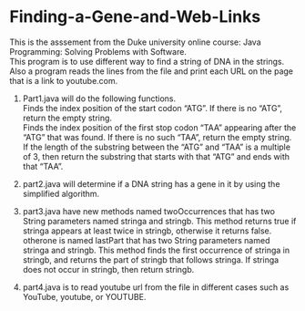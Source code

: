 # Finding-a-Gene-and-Web-Links  
This is the asssement from the Duke university online course: Java Programming: Solving Problems with Software.  
This program is to use different way to find a string of DNA in the strings. Also a program reads the lines from the file and print each URL on the page that is a link to youtube.com.  
1. Part1.java will do the following functions.    
Finds the index position of the start codon “ATG”. If there is no “ATG”, return the empty string.  
Finds the index position of the first stop codon “TAA” appearing after the “ATG” that was found. If there is no such “TAA”, return the empty string.  
If the length of the substring between the “ATG” and “TAA” is a multiple of 3, then return the substring that starts with that “ATG” and ends with that “TAA”.  

2. part2.java will determine if a DNA string has a gene in it by using the simplified algorithm.  
3. part3.java have new methods named twoOccurrences that has two String parameters named stringa and stringb. This method returns true if stringa appears at least twice in stringb, otherwise it returns false.  
otherone is named lastPart that has two String parameters named stringa and stringb. This method finds the first occurrence of stringa in stringb, and returns the part of stringb that follows stringa. If stringa does not occur in stringb, then return stringb.  

4. part4.java is to read youtube url from the file in different cases such as YouTube, youtube, or YOUTUBE.  
